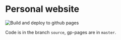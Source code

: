 # Personal website

![Build and deploy to github pages](https://github.com/maelvls/maelvls.github.io/workflows/Build%20and%20deploy%20to%20github%20pages/badge.svg?branch=source)

Code is in the branch `source`, gp-pages are in `master`.
